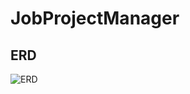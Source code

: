# JobProjectManager

## ERD

![ERD](https://user-images.githubusercontent.com/32781877/149406364-2d2fe6a6-f7c9-419c-80e7-7be1a2596f85.png)

